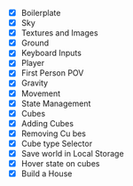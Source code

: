 - [x] Boilerplate
- [x] Sky
- [x] Textures and Images
- [x] Ground
- [x] Keyboard Inputs
- [x] Player
- [x] First Person POV
- [x] Gravity
- [x] Movement
- [x] State Management
- [x] Cubes
- [x] Adding Cubes
- [x] Removing Cu bes
- [x] Cube type Selector
- [x] Save world in Local Storage
- [x] Hover state on cubes
- [x] Build a House